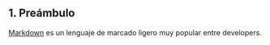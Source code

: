 ## 1. Preámbulo

[Markdown](https//es.wikiped.torg/wiki/Markdown) es un lenguaje de marcado
ligero muy popular entre developers. 